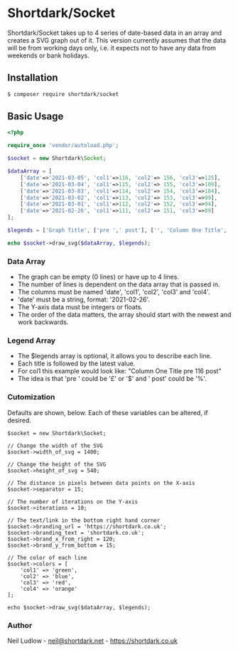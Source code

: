 # Shortdark/Socket

Shortdark/Socket takes up to 4 series of date-based data in an array and creates a SVG graph out of it.
This version currently assumes that the data will be from working days only, i.e. it expects not to have any data from 
weekends or bank holidays.

## Installation

```bash
$ composer require shortdark/socket
```

## Basic Usage

```php
<?php

require_once 'vendor/autoload.php';

$socket = new Shortdark\Socket;

$dataArray = [
    ['date'=>'2021-03-05', 'col1'=>116, 'col2'=> 156, 'col3'=>125],
    ['date'=>'2021-03-04', 'col1'=>115, 'col2'=> 155, 'col3'=>109],
    ['date'=>'2021-03-03', 'col1'=>114, 'col2'=> 154, 'col3'=>104],
    ['date'=>'2021-03-02', 'col1'=>113, 'col2'=> 153, 'col3'=>99],
    ['date'=>'2021-03-01', 'col1'=>112, 'col2'=> 152, 'col3'=>94],
    ['date'=>'2021-02-26', 'col1'=>111, 'col2'=> 151, 'col3'=>89]
];

$legends = ['Graph Title', ['pre ',' post'], ['', 'Column One Title', 'col 2 title', 'col 3 title']];

echo $socket->draw_svg($dataArray, $legends);
```

### Data Array

* The graph can be empty (0 lines) or have up to 4 lines.
* The number of lines is dependent on the data array that is passed in.
* The columns must be named 'date', 'col1', 'col2', 'col3' and 'col4'.
* 'date' must be a string, format: '2021-02-26'.
* The Y-axis data must be integers or floats.
* The order of the data matters, the array should start with the newest  and work backwards.

### Legend Array

* The $legends array is optional, it allows you to describe each line.
* Each title is followed by the latest value. 
* For col1 this example would look like: "Column One Title pre 116 post"
* The idea is that 'pre ' could be '£' or '$' and ' post' could be '%'.

### Cutomization

Defaults are shown, below. Each of these variables can be altered, if desired.

    $socket = new Shortdark\Socket;
    
    // Change the width of the SVG
    $socket->width_of_svg = 1400;
    
    // Change the height of the SVG
    $socket->height_of_svg = 540;

    // The distance in pixels between data points on the X-axis
    $socket->separator = 15;

    // The number of iterations on the Y-axis
    $socket->iterations = 10;
    
    // The text/link in the bottom right hand corner
    $socket->branding_url = 'https://shortdark.co.uk';
    $socket->branding_text = 'shortdark.co.uk';
    $socket->brand_x_from_right = 120;
    $socket->brand_y_from_bottom = 15;

    // The color of each line
    $socket->colors = [
        'col1' => 'green',
        'col2' => 'blue',
        'col3' => 'red',
        'col4' => 'orange'
    ];
    
    echo $socket->draw_svg($dataArray, $legends);



### Author

Neil Ludlow - <neil@shortdark.net> - <https://shortdark.co.uk>
